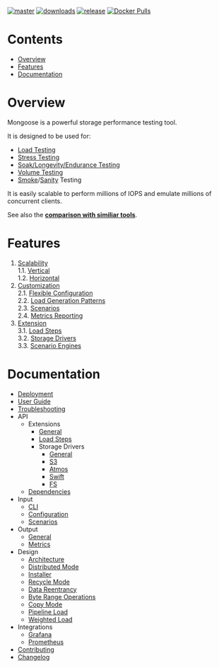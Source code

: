 [![master](https://img.shields.io/travis/emc-mongoose/mongoose/master.svg)](https://travis-ci.org/emcmongoose/mongoose)
[![downloads](https://img.shields.io/github/downloads/emc-mongoose/mongoose/total.svg)](https://github.com/emc-mongoose/mongoose/releases)
[![release](https://img.shields.io/github/release/emc-mongoose/mongoose.svg)]()
[![Docker Pulls](https://img.shields.io/docker/pulls/emcmongoose/mongoose.svg)](https://hub.docker.com/r/emcmongoose/mongoose/)

# Contents

* [Overview](#overview)
* [Features](#features)
* [Documentation](#documentation)

# Overview

Mongoose is a powerful storage performance testing tool.

It is designed to be used for:
* [Load Testing](https://en.wikipedia.org/wiki/Load_testing)
* [Stress Testing](https://en.wikipedia.org/wiki/Stress_testing)
* [Soak/Longevity/Endurance Testing](https://en.wikipedia.org/wiki/Soak_testing)
* [Volume Testing](https://en.wikipedia.org/wiki/Volume_testing)
* [Smoke](https://en.wikipedia.org/wiki/Smoke_testing_(software))/[Sanity](https://en.wikipedia.org/wiki/Sanity_check)
  Testing

It is easily scalable to perform millions of IOPS and emulate millions of concurrent clients.

See also the **[comparison with similiar tools](doc/comparison.md)**.

# Features

1. [Scalability](doc/features.md#1-scalability)<br/>
 1.1. [Vertical](doc/feature.md#11-vertical)<br/>
 1.2. [Horizontal](doc/feature.md#12-horizontal)<br/>
2. [Customization](doc/features.md#2-customization)<br/>
 2.1. [Flexible Configuration](doc/features.md#21-flexible-configuration)<br/>
 2.2. [Load Generation Patterns](doc/features.md#22-load-generation-patterns)<br/>
 2.3. [Scenarios](doc/features.md#23-scenarios)<br/>
 2.4. [Metrics Reporting](doc/features.md#24-metrics-reporting)<br/>
3. [Extension](doc/features.md#3-extension)<br/>
 3.1. [Load Steps](doc/features.md#31-load-steps)<br/>
 3.2. [Storage Drivers](doc/features.md#32-storage-drivers)<br/>
 3.3. [Scenario Engines](doc/features.md#33-scenario-engine)<br/>

# Documentation

* [Deployment](doc/deployment.md)
* [User Guide](doc/user_guide.md)
* [Troubleshooting](doc/troubleshooting.md)
* API
    * Extensions
        * [General](doc/api/extensions/general.md)
        * [Load Steps](doc/api/extensions/load_steps.md)
        * Storage Drivers
            * [General](doc/api/extensions/storage_drivers/general.md)
            * [S3](doc/api/extensions/storage_drivers/s3.md)
            * [Atmos](doc/api/extensions/storage_drivers/atmos.md)
            * [Swift](doc/api/extensions/storage_drivers/swift.md)
            * [FS](doc/api/extensions/storage_drivers/fs.md)
    * [Dependencies](doc/api/dependencies.md)
* Input
    * [CLI](doc/input/cli.md)
    * [Configuration](doc/input/configuration.md)
    * [Scenarios](doc/input/scenarios.md)
* Output
    * [General](doc/output/general.md)
    * [Metrics](doc/output/metrics.md)
* Design
    * [Architecture](doc/design/architecture.md)
    * [Distributed Mode](doc/design/distributed_mode.md)
    * [Installer](doc/design/installer.md)
    * [Recycle Mode](doc/design/recycle_mode.md)
    * [Data Reentrancy](doc/design/data_reentrancy.md)
    * [Byte Range Operations](doc/design/byte_range_operations.md)
    * [Copy Mode](doc/design/copy_mode.md)
    * [Pipeline Load](doc/design/pipeline_load.md)
    * [Weighted Load](doc/design/weighted_load.md)
* Integrations
    * [Grafana](doc/integrations/grafana.md)
    * [Prometheus](doc/integrations/prometheus.md)
* [Contributing](CONTRIBUTING.md)
* [Changelog](doc/changelog.md)
